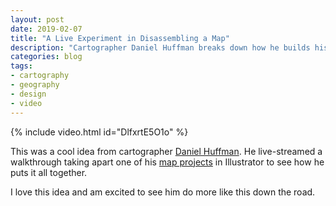 ```yaml
---
layout: post
date: 2019-02-07
title: "A Live Experiment in Disassembling a Map"
description: "Cartographer Daniel Huffman breaks down how he builds his map designs."
categories: blog
tags:
- cartography
- geography
- design
- video
---
```


{% include video.html id="DlfxrtE5O1o" %}

This was a cool idea from cartographer [Daniel Huffman](https://twitter.com/pinakographos "Daniel Huffman on Twitter"). He live-streamed a walkthrough taking apart one of his [map projects](https://somethingaboutmaps.com/China "China") in Illustrator to see how he puts it all together.

I love this idea and am excited to see him do more like this down the road.
